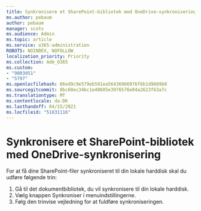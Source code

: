```yaml
---
title: Synkronisere et SharePoint-bibliotek med OneDrive-synkronisering
ms.author: pebaum
author: pebaum
manager: scotv
ms.audience: Admin
ms.topic: article
ms.service: o365-administration
ROBOTS: NOINDEX, NOFOLLOW
localization_priority: Priority
ms.collection: Adm_O365
ms.custom:
- "9003051"
- "5797"
ms.openlocfilehash: 66ed9c9e579eb591ea56436966976f6b1d9669b0
ms.sourcegitcommit: 8bc60ec34bc1e40685e3976576e04a2623f63a7c
ms.translationtype: MT
ms.contentlocale: da-DK
ms.lasthandoff: 04/15/2021
ms.locfileid: "51831116"
---
```

# <a name="sync-a-sharepoint-library-with-onedrive-sync"></a>Synkronisere et SharePoint-bibliotek med OneDrive-synkronisering

For at få dine SharePoint-filer synkroniseret til din lokale harddisk skal du udføre følgende trin:

1. Gå til det dokumentbibliotek, du vil synkronisere til din lokale harddisk.
2. Vælg knappen Synkroniser i menuindstillingerne.
3. Følg den trinvise vejledning for at fuldføre synkroniseringen.